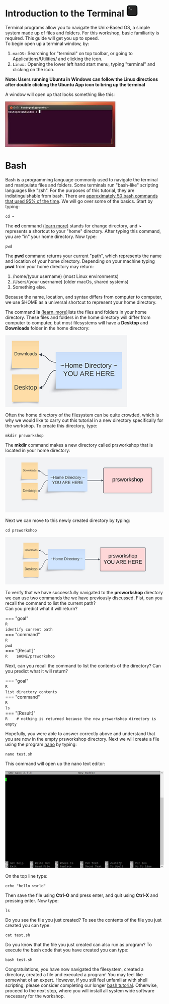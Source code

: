 [//]: ![Screenshot](img/sib1.jpg)


# Introduction to the Terminal  ![Screenshot](images/term.png) 

Terminal programs allow you to navigate the Unix-Based OS, a simple system made up of files and folders. For this workshop, basic familiarity is required. This guide will get you up to speed.  
To begin open up a terminal window, by: 

1. `macOS:` Searching for "terminal" on top toolbar, or going to Applications/Utilities/ and clicking the icon. 
2. `Linux:` Opening the lower left hand start menu, typing "terminal" and clicking on the icon. 

**Note: Users running Ubuntu in Windows can follow the Linux directions after double clicking the Ubuntu App icon to bring up the terminal** 


A window will open up that looks something like this: 

![Screenshot](images/linux_term.jpeg)

# Bash

Bash is a programming language commonly used to navigate the terminal and manipulate files and folders.  Some terminals run "bash-like" scripting languages like "zsh".  For the purposes of this tutorial, they 
are indistinguishable from bash. There are [approximately 50 bash commands that used 95% of the time](https://www.ubuntupit.com/the-50-best-linux-commands-to-run-in-the-terminal/).  We will go over some of the basics. Start by typing: 

    cd ~    

The **cd** command [(learn more)](misc_commands.md#cd) stands for change directory, and **~** represents a shortcut to your "home" directory.  After typing this command, you are "in" your home directory.  Now type: 

    pwd

The **pwd** command returns your current "path", which represents the name and location of your home directory.
Depending on your machine typing **pwd** from your home directory may return: 

1.  /home/(your username)     (most Linux environments) 
2. /Users/(your username)     (older macOs, shared systems)  
3. Something else. 

Because the name, location, and syntax differs from computer to computer, we use $HOME as a universal shortcut  to represent your home directory. 


The command **ls** [(learn_more)](misc_commands.md#ls)lists the files and folders in your home directory.  These files and folders in the home directory 
will differ from computer to computer, but most filesystems will have a **Desktop** and **Downloads** folder in the 
home directory:  

![Screenshot](images/fs1.png)
 
Often the home directory of the filesystem can be quite crowded, which is why we would like to carry out this tutorial 
in a new directory specifically for the workshop.  To create this directory, type: 

    mkdir prsworkshop 

The **mkdir** command makes a new directory called prsworkshop that is located in your home directory: 

![Screenshot](images/fs2.png)

Next we can move to this newly created directory by typing: 

    cd prsworkshop  

![Screenshot](images/fs3.png)

To verify that we have successfully navigated to the **prsworkshop** directory we can use two 
commands the we have previously discussed. Fist, can you recall the command to list the current path?  
Can you predict what it will return? 

=== "goal"                                                                                                                                                                                                    
    ```R                                                                                                                                                                                                                    
    identify current path                                                                                                                                                                                                               
    ```                                                                                                                                                                                                                     
=== "command"                                                                                                                                                                                                    
    ```R                                                                                                                                                                                                                    
    pwd                                                                                                                                                                                                                
    ```                                                                                                                                                                                                                     
=== "[Result]"                                                                                                                                                                                                              
    ```R   
    $HOME/prsworkshop                                                                                                                                                                                                             
    ```          

Next, can you recall the command to list the contents of the directory?  Can you predict what it will return?  

=== "goal"                                                                                                                                                                                                    
    ```R                                                                                                                                                                                                                    
    list directory contents                                                                                                                                                                                                               
    ```                                                                                                                                                                                                                     
=== "command"                                                                                                                                                                                                    
    ```R                                                                                                                                                                                                                    
    ls                                                                                                                                                                                                            
    ```                                                                                                                                                                                                                     
=== "[Result]"                                                                                                                                                                                                              
    ```R   
         # nothing is returned because the new prsworkshop directory is empty 
    ```          

Hopefully, you were able to answer correctly above and understand that you are 
now in the empty prsworkshop directory.  Next we will create a file using the 
program [nano](https://www.nano-editor.org/) by typing: 

    nano test.sh 

This command will open up the nano text editor:  


![Screenshot](images/nano.webp)

On the top line type: 

    echo "hello world" 

Then save the file using **Ctrl-O** and press enter, and quit using **Ctrl-X** and pressing enter. 
Now type: 

    ls 

Do you see the file you just created?  To see the contents of the file you just created 
you can type: 

    cat test.sh 

Do you know that the file you just created can also run as program?  To execute the 
bash code that you have created you can type: 

    bash test.sh 

Congratulations, you have now navigated the filesystem, created a directory, created a file and executed a program!  You may feel like somewhat of an expert. However, if you still feel unfamiliar with shell scripting,
please consider completing our longer [bash tutorial](misc_commands.md).  Otherwise, proceed to the next step, where you will install all system wide software necessary for the workshop. 

